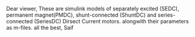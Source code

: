 Dear viewer, 
These are simulink models of separately excited (SEDC), permanent magnet(PMDC), shunt-connected (ShuntDC) and series-connected (SeriesDC) Dirsect Current motors.
alongwith their parameters as m-files.
all the best, 
Saif
